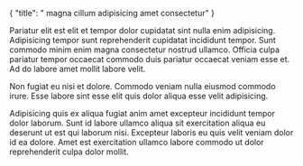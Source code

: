 {
  "title": " magna cillum adipisicing amet consectetur"
}

Pariatur elit est elit et tempor dolor cupidatat sint nulla enim adipisicing. Adipisicing tempor sunt reprehenderit cupidatat incididunt tempor. Sunt commodo minim enim magna consectetur nostrud ullamco. Officia culpa pariatur tempor occaecat commodo duis pariatur occaecat veniam esse et. Ad do labore amet mollit labore velit.

Non fugiat eu nisi et dolore. Commodo veniam nulla eiusmod commodo irure. Esse labore sint esse elit quis dolor aliqua esse velit adipisicing.

Adipisicing quis ex aliqua fugiat anim amet excepteur incididunt tempor dolor laborum. Sunt id labore ullamco aliqua sit exercitation aliqua eu deserunt ut est qui laborum nisi. Excepteur laboris eu quis velit veniam dolor id ea dolore. Amet est exercitation ullamco labore commodo ut dolor reprehenderit culpa dolor mollit.